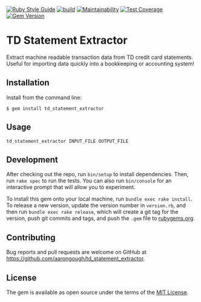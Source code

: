 [![Ruby Style Guide](https://img.shields.io/badge/code_style-standard-brightgreen.svg)](https://github.com/testdouble/standard)
[![build](https://github.com/aarongough/td_statement_extractor/actions/workflows/ruby.yml/badge.svg)](https://github.com/aarongough/td_statement_extractor/actions/workflows/ruby.yml)
[![Maintainability](https://api.codeclimate.com/v1/badges/8a22ae11816d0eebfd85/maintainability)](https://codeclimate.com/github/aarongough/td_statement_extractor/maintainability)
[![Test Coverage](https://api.codeclimate.com/v1/badges/8a22ae11816d0eebfd85/test_coverage)](https://codeclimate.com/github/aarongough/td_statement_extractor/test_coverage)
[![Gem Version](https://badge.fury.io/rb/td_statement_extractor.svg)](https://badge.fury.io/rb/td_statement_extractor)

# TD Statement Extractor

Extract machine readable transaction data from TD credit card statements. Useful for importing data quickly into a bookkeeping or accounting system!

## Installation

Install from the command line:

    $ gem install td_statement_extractor

## Usage

    td_statement_extractor INPUT_FILE OUTPUT_FILE

## Development

After checking out the repo, run `bin/setup` to install dependencies. Then, run `rake spec` to run the tests. You can also run `bin/console` for an interactive prompt that will allow you to experiment.

To install this gem onto your local machine, run `bundle exec rake install`. To release a new version, update the version number in `version.rb`, and then run `bundle exec rake release`, which will create a git tag for the version, push git commits and tags, and push the `.gem` file to [rubygems.org](https://rubygems.org).

## Contributing

Bug reports and pull requests are welcome on GitHub at https://github.com/aarongough/td_statement_extractor.

## License

The gem is available as open source under the terms of the [MIT License](https://opensource.org/licenses/MIT).

